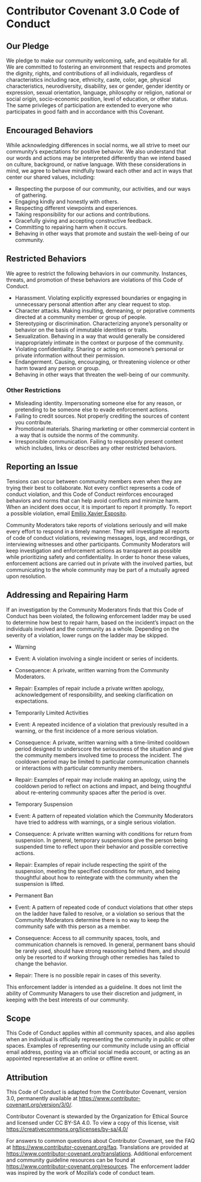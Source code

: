 # Contributor Covenant 3.0 Code of Conduct

## Our Pledge

We pledge to make our community welcoming, safe, and equitable for all.
We are committed to fostering an environment that respects and promotes the dignity, rights, and contributions of all individuals, regardless of characteristics including race, ethnicity, caste, color, age, physical characteristics, neurodiversity, disability, sex or gender, gender identity or expression, sexual orientation, language, philosophy or religion, national or social origin, socio-economic position, level of education, or other status. The same privileges of participation are extended to everyone who participates in good faith and in accordance with this Covenant.

## Encouraged Behaviors
While acknowledging differences in social norms, we all strive to meet our community’s expectations for positive behavior. We also understand that our words and actions may be interpreted differently than we intend based on culture, background, or native language.
With these considerations in mind, we agree to behave mindfully toward each other and act in ways that center our shared values, including:

* Respecting the purpose of our community, our activities, and our ways of gathering.
* Engaging kindly and honestly with others.
* Respecting different viewpoints and experiences.
* Taking responsibility for our actions and contributions.
* Gracefully giving and accepting constructive feedback.
* Committing to repairing harm when it occurs.
* Behaving in other ways that promote and sustain the well-being of our community.

## Restricted Behaviors
We agree to restrict the following behaviors in our community. Instances, threats, and promotion of these behaviors are violations of this Code of Conduct.

* Harassment. Violating explicitly expressed boundaries or engaging in unnecessary personal attention after any clear request to stop.
* Character attacks. Making insulting, demeaning, or pejorative comments directed at a community member or group of people.
* Stereotyping or discrimination. Characterizing anyone’s personality or behavior on the basis of immutable identities or traits.
* Sexualization. Behaving in a way that would generally be considered inappropriately intimate in the context or purpose of the community.
* Violating confidentiality. Sharing or acting on someone’s personal or private information without their permission.
* Endangerment. Causing, encouraging, or threatening violence or other harm toward any person or group.
* Behaving in other ways that threaten the well-being of our community.

### Other Restrictions

* Misleading identity. Impersonating someone else for any reason, or pretending to be someone else to evade enforcement actions.
* Failing to credit sources. Not properly crediting the sources of content you contribute.
* Promotional materials. Sharing marketing or other commercial content in a way that is outside the norms of the community.
* Irresponsible communication. Failing to responsibly present content which includes, links or describes any other restricted behaviors.

## Reporting an Issue
Tensions can occur between community members even when they are trying their best to collaborate. Not every conflict represents a code of conduct violation, and this Code of Conduct reinforces encouraged behaviors and norms that can help avoid conflicts and minimize harm.
When an incident does occur, it is important to report it promptly. To report a possible violation, email [Emilio Xavier Esposito](mailto:emilio.esposito@gmail.edu?subject=MSUthemes:%20Code%20of%20Conduct%20Concern).

Community Moderators take reports of violations seriously and will make every effort to respond in a timely manner. They will investigate all reports of code of conduct violations, reviewing messages, logs, and recordings, or interviewing witnesses and other participants. Community Moderators will keep investigation and enforcement actions as transparent as possible while prioritizing safety and confidentiality. In order to honor these values, enforcement actions are carried out in private with the involved parties, but communicating to the whole community may be part of a mutually agreed upon resolution.

## Addressing and Repairing Harm
If an investigation by the Community Moderators finds that this Code of Conduct has been violated, the following enforcement ladder may be used to determine how best to repair harm, based on the incident’s impact on the individuals involved and the community as a whole. Depending on the severity of a violation, lower rungs on the ladder may be skipped.

* Warning

* Event: A violation involving a single incident or series of incidents.
* Consequence: A private, written warning from the Community Moderators.
* Repair: Examples of repair include a private written apology, acknowledgement of responsibility, and seeking clarification on expectations.


* Temporarily Limited Activities

* Event: A repeated incidence of a violation that previously resulted in a warning, or the first incidence of a more serious violation.
* Consequence: A private, written warning with a time-limited cooldown period designed to underscore the seriousness of the situation and give the community members involved time to process the incident. The cooldown period may be limited to particular communication channels or interactions with particular community members.
* Repair: Examples of repair may include making an apology, using the cooldown period to reflect on actions and impact, and being thoughtful about re-entering community spaces after the period is over.


* Temporary Suspension

* Event: A pattern of repeated violation which the Community Moderators have tried to address with warnings, or a single serious violation.
* Consequence: A private written warning with conditions for return from suspension. In general, temporary suspensions give the person being suspended time to reflect upon their behavior and possible corrective actions.
* Repair: Examples of repair include respecting the spirit of the suspension, meeting the specified conditions for return, and being thoughtful about how to reintegrate with the community when the suspension is lifted.


* Permanent Ban

* Event: A pattern of repeated code of conduct violations that other steps on the ladder have failed to resolve, or a violation so serious that the Community Moderators determine there is no way to keep the community safe with this person as a member.
* Consequence: Access to all community spaces, tools, and communication channels is removed. In general, permanent bans should be rarely used, should have strong reasoning behind them, and should only be resorted to if working through other remedies has failed to change the behavior.
* Repair: There is no possible repair in cases of this severity.



This enforcement ladder is intended as a guideline. It does not limit the ability of Community Managers to use their discretion and judgment, in keeping with the best interests of our community.

## Scope
This Code of Conduct applies within all community spaces, and also applies when an individual is officially representing the community in public or other spaces. Examples of representing our community include using an official email address, posting via an official social media account, or acting as an appointed representative at an online or offline event.

## Attribution
This Code of Conduct is adapted from the Contributor Covenant, version 3.0, permanently available at https://www.contributor-covenant.org/version/3/0/.

Contributor Covenant is stewarded by the Organization for Ethical Source and licensed under CC BY-SA 4.0. To view a copy of this license, visit https://creativecommons.org/licenses/by-sa/4.0/

For answers to common questions about Contributor Covenant, see the FAQ at https://www.contributor-covenant.org/faq. Translations are provided at https://www.contributor-covenant.org/translations. Additional enforcement and community guideline resources can be found at https://www.contributor-covenant.org/resources. The enforcement ladder was inspired by the work of Mozilla’s code of conduct team.



